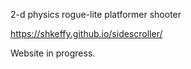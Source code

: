 2-d physics rogue-lite platformer shooter

https://shkeffy.github.io/sidescroller/

Website in progress.

